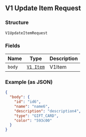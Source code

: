 ## V1 Update Item Request

### Structure

`V1UpdateItemRequest`

### Fields

| Name | Type | Description |
|  --- | --- | --- |
| `body` | [`V1 Item`](/doc/models/v1-item.md) | V1Item |

### Example (as JSON)

```json
{
  "body": {
    "id": "id6",
    "name": "name6",
    "description": "description4",
    "type": "GIFT_CARD",
    "color": "593c00"
  }
}
```

